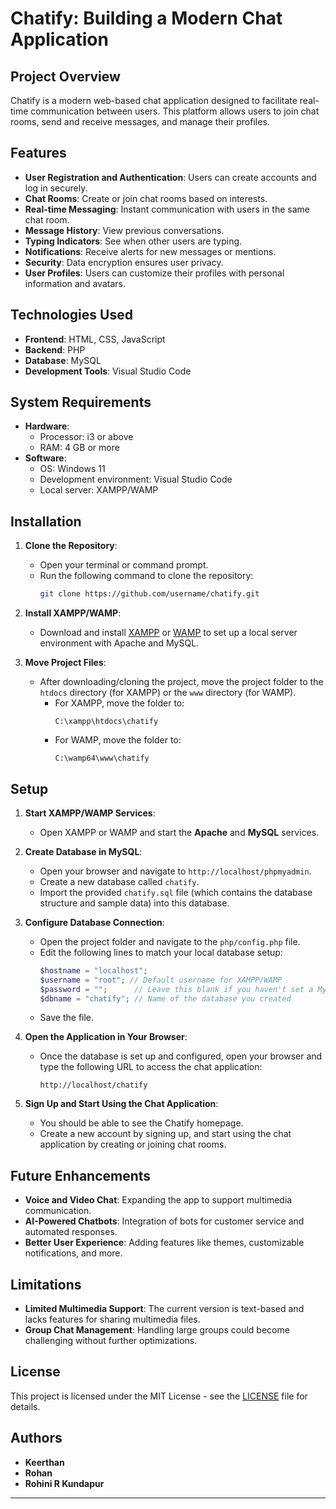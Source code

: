 # Chatify: Building a Modern Chat Application

## Project Overview
Chatify is a modern web-based chat application designed to facilitate real-time communication between users. This platform allows users to join chat rooms, send and receive messages, and manage their profiles.

## Features
- **User Registration and Authentication**: Users can create accounts and log in securely.
- **Chat Rooms**: Create or join chat rooms based on interests.
- **Real-time Messaging**: Instant communication with users in the same chat room.
- **Message History**: View previous conversations.
- **Typing Indicators**: See when other users are typing.
- **Notifications**: Receive alerts for new messages or mentions.
- **Security**: Data encryption ensures user privacy.
- **User Profiles**: Users can customize their profiles with personal information and avatars.

## Technologies Used
- **Frontend**: HTML, CSS, JavaScript
- **Backend**: PHP
- **Database**: MySQL
- **Development Tools**: Visual Studio Code

## System Requirements
- **Hardware**: 
  - Processor: i3 or above
  - RAM: 4 GB or more
- **Software**:
  - OS: Windows 11
  - Development environment: Visual Studio Code
  - Local server: XAMPP/WAMP

## Installation

1. **Clone the Repository**:
   - Open your terminal or command prompt.
   - Run the following command to clone the repository:
     ```bash
     git clone https://github.com/username/chatify.git
     ```

2. **Install XAMPP/WAMP**:
   - Download and install [XAMPP](https://www.apachefriends.org/index.html) or [WAMP](https://www.wampserver.com/en/) to set up a local server environment with Apache and MySQL.

3. **Move Project Files**:
   - After downloading/cloning the project, move the project folder to the `htdocs` directory (for XAMPP) or the `www` directory (for WAMP).
     - For XAMPP, move the folder to:
       ```
       C:\xampp\htdocs\chatify
       ```
     - For WAMP, move the folder to:
       ```
       C:\wamp64\www\chatify
       ```

## Setup

1. **Start XAMPP/WAMP Services**:
   - Open XAMPP or WAMP and start the **Apache** and **MySQL** services.

2. **Create Database in MySQL**:
   - Open your browser and navigate to `http://localhost/phpmyadmin`.
   - Create a new database called `chatify`.
   - Import the provided `chatify.sql` file (which contains the database structure and sample data) into this database.

3. **Configure Database Connection**:
   - Open the project folder and navigate to the `php/config.php` file.
   - Edit the following lines to match your local database setup:
     ```php
     $hostname = "localhost";
     $username = "root"; // Default username for XAMPP/WAMP
     $password = "";      // Leave this blank if you haven't set a MySQL password
     $dbname = "chatify"; // Name of the database you created
     ```
   - Save the file.

4. **Open the Application in Your Browser**:
   - Once the database is set up and configured, open your browser and type the following URL to access the chat application:
     ```
     http://localhost/chatify
     ```

5. **Sign Up and Start Using the Chat Application**:
   - You should be able to see the Chatify homepage.
   - Create a new account by signing up, and start using the chat application by creating or joining chat rooms.

## Future Enhancements
- **Voice and Video Chat**: Expanding the app to support multimedia communication.
- **AI-Powered Chatbots**: Integration of bots for customer service and automated responses.
- **Better User Experience**: Adding features like themes, customizable notifications, and more.

## Limitations
- **Limited Multimedia Support**: The current version is text-based and lacks features for sharing multimedia files.
- **Group Chat Management**: Handling large groups could become challenging without further optimizations.

## License
This project is licensed under the MIT License - see the [LICENSE](LICENSE) file for details.

## Authors
- **Keerthan**  
- **Rohan**  
- **Rohini R Kundapur**

---